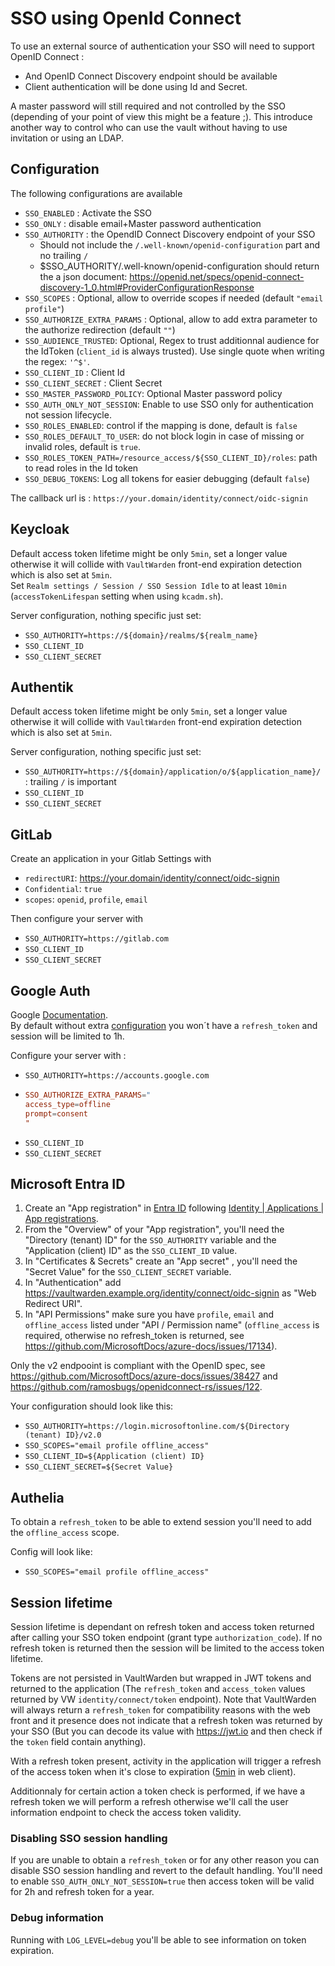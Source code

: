 # SSO using OpenId Connect

To use an external source of authentication your SSO will need to support OpenID Connect :

 - And OpenID Connect Discovery endpoint should be available
 - Client authentication will be done using Id and Secret.

A master password will still required and not controlled by the SSO (depending of your point of view this might be a feature ;).
This introduce another way to control who can use the vault without having to use invitation or using an LDAP.

## Configuration

The following configurations are available

 - `SSO_ENABLED` : Activate the SSO
 - `SSO_ONLY` : disable email+Master password authentication
 - `SSO_AUTHORITY` : the OpendID Connect Discovery endpoint of your SSO
 	- Should not include the `/.well-known/openid-configuration` part and no trailing `/`
 	- $SSO_AUTHORITY/.well-known/openid-configuration should return the a json document: https://openid.net/specs/openid-connect-discovery-1_0.html#ProviderConfigurationResponse
 - `SSO_SCOPES` : Optional, allow to override scopes if needed (default `"email profile"`)
 - `SSO_AUTHORIZE_EXTRA_PARAMS` : Optional, allow to add extra parameter to the authorize redirection (default `""`)
 - `SSO_AUDIENCE_TRUSTED`: Optional, Regex to trust additionnal audience for the IdToken (`client_id` is always trusted). Use single quote when writing the regex: `'^$'`.
 - `SSO_CLIENT_ID` : Client Id
 - `SSO_CLIENT_SECRET` : Client Secret
 - `SSO_MASTER_PASSWORD_POLICY`: Optional Master password policy
 - `SSO_AUTH_ONLY_NOT_SESSION`: Enable to use SSO only for authentication not session lifecycle.
 - `SSO_ROLES_ENABLED`: control if the mapping is done, default is `false`
 - `SSO_ROLES_DEFAULT_TO_USER`: do not block login in case of missing or invalid roles, default is `true`.
 - `SSO_ROLES_TOKEN_PATH=/resource_access/${SSO_CLIENT_ID}/roles`: path to read roles in the Id token
 - `SSO_DEBUG_TOKENS`: Log all tokens for easier debugging (default `false`)

The callback url is : `https://your.domain/identity/connect/oidc-signin`

## Keycloak

Default access token lifetime might be only `5min`, set a longer value otherwise it will collide with `VaultWarden` front-end expiration detection which is also set at `5min`.
\
Set `Realm settings / Session / SSO Session Idle` to at least `10min` (`accessTokenLifespan` setting when using `kcadm.sh`).

Server configuration, nothing specific just set:

- `SSO_AUTHORITY=https://${domain}/realms/${realm_name}`
- `SSO_CLIENT_ID`
- `SSO_CLIENT_SECRET`

## Authentik

Default access token lifetime might be only `5min`, set a longer value otherwise it will collide with `VaultWarden` front-end expiration detection which is also set at `5min`.

Server configuration, nothing specific just set:

- `SSO_AUTHORITY=https://${domain}/application/o/${application_name}/` : trailing `/` is important
- `SSO_CLIENT_ID`
- `SSO_CLIENT_SECRET`

## GitLab

Create an application in your Gitlab Settings with

- `redirectURI`: https://your.domain/identity/connect/oidc-signin
- `Confidential`: `true`
- `scopes`: `openid`, `profile`, `email`

Then configure your server with

 - `SSO_AUTHORITY=https://gitlab.com`
 - `SSO_CLIENT_ID`
 - `SSO_CLIENT_SECRET`

## Google Auth

Google [Documentation](https://developers.google.com/identity/openid-connect/openid-connect).
\
By default without extra [configuration](https://developers.google.com/identity/protocols/oauth2/web-server#creatingclient) you won´t have a `refresh_token` and session will be limited to 1h.

Configure your server with :

  - `SSO_AUTHORITY=https://accounts.google.com`
  -   ```conf
	  SSO_AUTHORIZE_EXTRA_PARAMS="
	  access_type=offline
	  prompt=consent
	  "
	  ```
  - `SSO_CLIENT_ID`
  - `SSO_CLIENT_SECRET`

## Microsoft Entra ID

1. Create an "App registration" in [Entra ID](https://entra.microsoft.com/) following [Identity | Applications | App registrations](https://entra.microsoft.com/#blade/Microsoft_AAD_RegisteredApps/ApplicationsListBlade/quickStartType//sourceType/Microsoft_AAD_IAM).
2. From the "Overview" of your "App registration", you'll need the "Directory (tenant) ID" for the `SSO_AUTHORITY` variable and the "Application (client) ID" as the `SSO_CLIENT_ID` value.
3. In "Certificates & Secrets" create an "App secret" , you'll need the "Secret Value" for the `SSO_CLIENT_SECRET` variable.
4. In "Authentication" add https://vaultwarden.example.org/identity/connect/oidc-signin as "Web Redirect URI".
5. In "API Permissions" make sure you have `profile`, `email` and `offline_access` listed under "API / Permission name" (`offline_access` is required, otherwise no refresh_token is returned, see https://github.com/MicrosoftDocs/azure-docs/issues/17134).

Only the v2 endpooint is compliant with the OpenID spec, see https://github.com/MicrosoftDocs/azure-docs/issues/38427 and https://github.com/ramosbugs/openidconnect-rs/issues/122.

Your configuration should look like this:

* `SSO_AUTHORITY=https://login.microsoftonline.com/${Directory (tenant) ID}/v2.0`
* `SSO_SCOPES="email profile offline_access"`
* `SSO_CLIENT_ID=${Application (client) ID}`
* `SSO_CLIENT_SECRET=${Secret Value}`

## Authelia

To obtain a `refresh_token` to be able to extend session you'll need to add the `offline_access` scope.

Config will look like:

 - `SSO_SCOPES="email profile offline_access"`

## Session lifetime

Session lifetime is dependant on refresh token and access token returned after calling your SSO token endpoint (grant type `authorization_code`).
If no refresh token is returned then the session will be limited to the access token lifetime.

Tokens are not persisted in VaultWarden but wrapped in JWT tokens and returned to the application (The `refresh_token` and `access_token` values returned by VW `identity/connect/token` endpoint).
Note that VaultWarden will always return a `refresh_token` for compatibility reasons with the web front and it presence does not indicate that a refresh token was returned by your SSO (But you can decode its value with https://jwt.io and then check if the `token` field contain anything).

With a refresh token present, activity in the application will trigger a refresh of the access token when it's close to expiration ([5min](https://github.com/bitwarden/clients/blob/0bcb45ed5caa990abaff735553a5046e85250f24/libs/common/src/auth/services/token.service.ts#L126) in web client).

Additionnaly for certain action a token check is performed, if we have a refresh token we will perform a refresh otherwise we'll call the user information endpoint to check the access token validity.

### Disabling SSO session handling

If you are unable to obtain a `refresh_token` or for any other reason you can disable SSO session handling and revert to the default handling.
You'll need to enable `SSO_AUTH_ONLY_NOT_SESSION=true` then access token will be valid for 2h and refresh token for a year.

### Debug information

Running with `LOG_LEVEL=debug` you'll be able to see information on token expiration.
